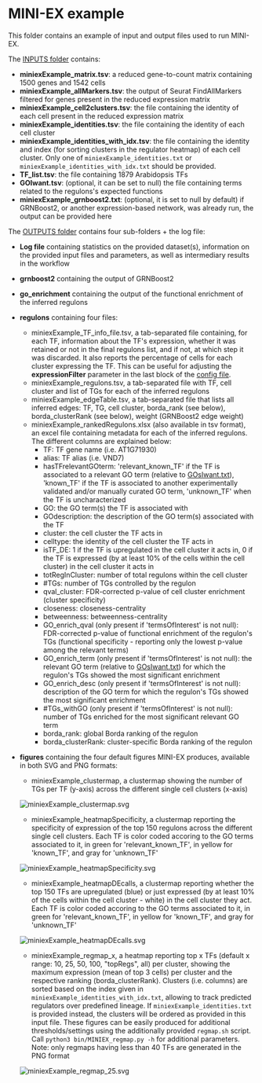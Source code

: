 # MINI-EX example

This folder contains an example of input and output files used to run MINI-EX.  

The [INPUTS folder](INPUTS/) contains:  
 
- **miniexExample_matrix.tsv**: a reduced gene-to-count matrix containing 1500 genes and 1542 cells  
- **miniexExample_allMarkers.tsv**: the output of Seurat FindAllMarkers filtered for genes present in the reduced expression matrix  
- **miniexExample_cell2clusters.tsv**: the file containing the identity of each cell present in the reduced expression matrix  
- **miniexExample_identities.tsv**: the file containing the identity of each cell cluster
- **miniexExample_identities_with_idx.tsv**: the file containing the identity and index (for sorting clusters in the regulator heatmap) of each cell cluster. Only one of `miniexExample_identities.txt` or `miniexExample_identities_with_idx.txt` should be provided.
- **TF_list.tsv**: the file containing 1879 Arabidopsis TFs  
- **GOIwant.tsv**: (optional, it can be set to null) the file containing terms related to the regulons's expected functions  
- **miniexExample_grnboost2.txt**: (optional, it is set to null by default) if GRNBoost2, or another expression-based network, was already run, the output can be provided here     
  
  
  
The [OUTPUTS folder](OUTPUTS/) contains four sub-folders + the log file:
- **Log file** containing statistics on the provided dataset(s), information on the provided input files and parameters, as well as intermediary results in the workflow
- **grnboost2** containing the output of GRNBoost2  
- **go_enrichment** containing the output of the functional enrichment of the inferred regulons    
- **regulons** containing four files:  
	- miniexExample_TF_info_file.tsv, a tab-separated file containing, for each TF, information about the TF's expression, whether it was retained or not in the final regulons list, and if not, at which step it was discarded. It also reports the percentage of cells for each cluster expressing the TF. This can be useful for adjusting the **expressionFilter** parameter in the last block of the [config file](https://github.com/VIB-PSB/MINI-EX/tree/main/docs/configuration.md).         
	- miniexExample_regulons.tsv, a tab-separated file with TF, cell cluster and list of TGs for each of the inferred regulons  
	- miniexExample_edgeTable.tsv, a tab-separated file that lists all inferred edges: TF, TG, cell cluster, borda_rank (see below), borda_clusterRank (see below), weight (GRNBoost2 edge weight)  
	- miniexExample_rankedRegulons.xlsx (also available in tsv format), an excel file containing metadata for each of the inferred regulons. The different columns are explained below:
		- TF: TF gene name (i.e. AT1G71930) 
		- alias: TF alias (i.e. VND7)  
		- hasTFrelevantGOterm: 'relevant_known_TF' if the TF is associated to a relevant GO term (relative to [GOsIwant.txt](https://github.com/VIB-PSB/MINI-EX/tree/main/example/INPUTS/GOsIwant.txt)), 'known_TF' if the TF is associated to another experimentally validated and/or manually curated GO term, 'unknown_TF' when the TF is uncharacterized   
		- GO: the GO term(s) the TF is associated with     
		- GOdescription: the description of the GO term(s) associated with the TF  
		- cluster: the cell cluster the TF acts in    
		- celltype:  the identity of the cell cluster the TF acts in    
		- isTF_DE: 1 if the TF is upregulated in the cell cluster it acts in, 0 if the TF is expressed (by at least 10% of the cells within the cell cluster) in the cell cluster it acts in    
		- totRegInCluster: number of total regulons within the cell cluster     
		- #TGs: number of TGs controlled by the regulon    
		- qval_cluster: FDR-corrected p-value of cell cluster enrichment (cluster specificity)    
		- closeness: closeness-centrality  
		- betweenness: betweenness-centrality    
		- GO_enrich_qval (only present if 'termsOfInterest' is not null): FDR-corrected p-value of functional enrichment of the regulon's TGs (functional specificity - reporting only the lowest p-value among the relevant terms)  
		- GO_enrich_term (only present if 'termsOfInterest' is not null): the relevant GO term (relative to [GOsIwant.txt](https://github.com/VIB-PSB/MINI-EX/tree/main/example/INPUTS/GOsIwant.txt)) for which the regulon's TGs showed the most significant enrichment    
		- GO_enrich_desc (only present if 'termsOfInterest' is not null): description of the GO term for which the regulon's TGs showed the most significant enrichment    
		- #TGs_withGO (only present if 'termsOfInterest' is not null): number of TGs enriched for the most significant relevant GO term    
		- borda_rank: global Borda ranking of the regulon  
		- borda_clusterRank: cluster-specific Borda ranking of the regulon  
		
- **figures** containing the four default figures MINI-EX produces, available in both SVG and PNG formats:
	- miniexExample_clustermap, a clustermap showing the number of TGs per TF (y-axis) across the different single cell clusters (x-axis)   
	   
	![miniexExample_clustermap.svg](OUTPUTS/figures/miniexExample_clustermap.svg)
	- miniexExample_heatmapSpecificity, a clustermap reporting the specificity of expression of the top 150 regulons across the different single cell clusters. Each TF is color coded accoring to the GO terms associated to it, in green for 'relevant_known_TF', in yellow for 'known_TF', and gray for 'unknown_TF'
	  
	![miniexExample_heatmapSpecificity.svg](OUTPUTS/figures/miniexExample_heatmapSpecificity.svg)
	- miniexExample_heatmapDEcalls, a clustermap reporting whether the top 150 TFs are upregulated (blue) or just expressed (by at least 10% of the cells within the cell cluster - white) in the cell cluster they act. Each TF is color coded accoring to the GO terms associated to it, in green for 'relevant_known_TF', in yellow for 'known_TF', and gray for 'unknown_TF'
	  
	![miniexExample_heatmapDEcalls.svg](OUTPUTS/figures/miniexExample_heatmapDEcalls.svg)
	- miniexExample_regmap_x, a heatmap reporting top x TFs (default x range: 10, 25, 50, 100, "topRegs", all) per cluster, showing the maximum expression (mean of top 3 cells) per cluster and the respective ranking (borda_clusterRank). Clusters (i.e. columns) are sorted based on the index given in `miniexExample_identities_with_idx.txt`, allowing to track predicted regulators over predefined lineage. If `miniexExample_identities.txt` is provided instead, the clusters will be ordered as provided in this input file. These figures can be easily produced for additional thresholds/settings using the additionally provided `regmap.sh` script. Call `python3 bin/MINIEX_regmap.py -h` for additional parameters. Note: only regmaps having less than 40 TFs are generated in the PNG format

    ![miniexExample_regmap_25.svg](OUTPUTS/figures/miniexExample_regmap_8.svg)	

